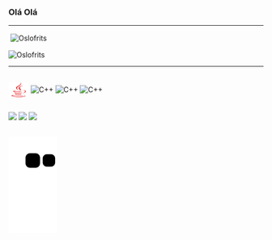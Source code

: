 ### Olá Olá

---

<p>&nbsp;<img align="center" width="400cm" src="https://github-readme-stats.vercel.app/api?username=Oslofrits&show_icons=true&theme=radical&locale=en" alt="Oslofrits" /></p>
<p><img align="center" width="300cm" src="https://github-readme-stats.vercel.app/api/top-langs?username=Oslofrits&show_icons=true&theme=radical&locale=en&layout=compact" alt="Oslofrits" /></p>

---
<div style="display: inline_block"><br>
  <img align="center" alt="Java" height="30" width="40" src="https://raw.githubusercontent.com/devicons/devicon/master/icons/java/java-plain.svg">
  <img align="center" alt="C++" height="30 widdht="40" src="https://cdn.jsdelivr.net/gh/devicons/devicon@latest/icons/cplusplus/cplusplus-original.svg"/>
  <img align="center" alt="C++" height="30 widdht="40" src="https://cdn.jsdelivr.net/gh/devicons/devicon@latest/icons/c/c-original.svg" />   
  <img align="center" alt="C++" height="30 widdht="40" src="https://cdn.jsdelivr.net/gh/devicons/devicon@latest/icons/spring/spring-original.svg" />
</div>

##

<div> 
  <a href="https://instagram.com/oslofrits" target="_blank"><img src="https://img.shields.io/badge/-Instagram-%23E4405F?style=for-the-badge&logo=instagram&logoColor=white" target="_blank"></a>
  <a href = "eduardofabulam11@gmail.com"><img src="https://img.shields.io/badge/-Gmail-%23333?style=for-the-badge&logo=gmail&logoColor=white" target="_blank"></a>
  <a href="www.linkedin.com/in/eduardo-henrique-cardoso-119212216" target="_blank"><img src="https://img.shields.io/badge/-LinkedIn-%230077B5?style=for-the-badge&logo=linkedin&logoColor=white" target="_blank"></a> 
</div>

##

![snake gif](https://github.com/OsloFrits/OsloFrits/blob/output/github-contribution-grid-snake.svg)
